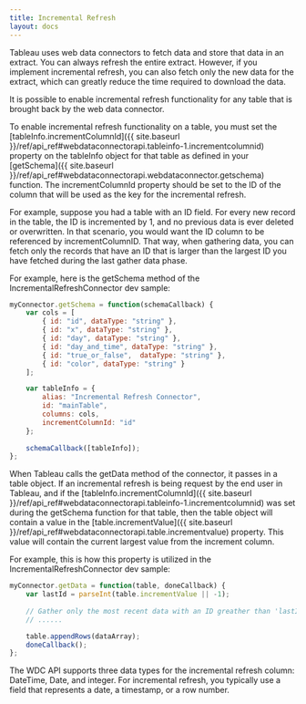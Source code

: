 ```yaml
---
title: Incremental Refresh
layout: docs  
---
```


Tableau uses web data connectors to fetch data and store that data in an
extract. You can always refresh the entire extract. However, if you
implement incremental refresh, you can also fetch only the new data for
the extract, which can greatly reduce the time required to download the
data.

It is possible to enable incremental refresh functionality for any table
that is brought back by the web data connector. 

To enable incremental refresh functionality on a table, you must set the 
[tableInfo.incrementColumnId]({{ site.baseurl }}/ref/api_ref#webdataconnectorapi.tableinfo-1.incrementcolumnid)
property on the tableInfo object for that table as defined in your
[getSchema]({{ site.baseurl }}/ref/api_ref#webdataconnectorapi.webdataconnector.getschema) function.
The incrementColumnId property should be set to the ID of the column that will be used as
the key for the incremental refresh.

For example, suppose you had a table with an ID field.
For every new record in the table, the ID is incremented by 1, and
no previous data is ever deleted or overwritten.  In that scenario, you would want the ID
column to be referenced by incrementColumnID.  That way, when gathering data, you can fetch
only the records that have an ID that is larger than the largest ID you have fetched
during the last gather data phase.

For example, here is the getSchema method of the IncrementalRefreshConnector dev sample:

```js
myConnector.getSchema = function(schemaCallback) {
    var cols = [
        { id: "id", dataType: "string" },
        { id: "x", dataType: "string" },
        { id: "day", dataType: "string" },
        { id: "day_and_time", dataType: "string" },
        { id: "true_or_false",  dataType: "string" },
        { id: "color", dataType: "string" }
    ];

    var tableInfo = {
        alias: "Incremental Refresh Connector",
        id: "mainTable",
        columns: cols,
        incrementColumnId: "id"
    };
    
    schemaCallback([tableInfo]);
};
```

When Tableau calls the getData method of the connector, it passes in a table object.
If an incremental refresh is being request by the end user in Tableau, and if the 
[tableInfo.incrementColumnId]({{ site.baseurl }}/ref/api_ref#webdataconnectorapi.tableinfo-1.incrementcolumnid)
was set during the getSchema function for that table, then the table object will contain
a value in the [table.incrementValue]({{ site.baseurl }}/ref/api_ref#webdataconnectorapi.table.incrementvalue)
property.  This value will contain the current largest value from the increment column.  

For example, this is how this property is utilized in the IncrementalRefreshConnector dev sample:


```js
myConnector.getData = function(table, doneCallback) {
    var lastId = parseInt(table.incrementValue || -1);
    
    // Gather only the most recent data with an ID greather than 'lastId'
    // ......

    table.appendRows(dataArray);
    doneCallback(); 
};
```

The WDC API supports three data types for the incremental refresh
column: DateTime, Date, and integer. For incremental refresh, you
typically use a field that represents a date, a timestamp, or a row
number.
